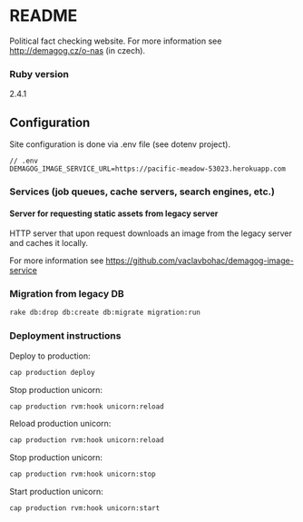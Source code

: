 # README

Political fact checking website. For more information see http://demagog.cz/o-nas (in czech).

### Ruby version

2.4.1

## Configuration

Site configuration is done via .env file (see dotenv project).

```
// .env
DEMAGOG_IMAGE_SERVICE_URL=https://pacific-meadow-53023.herokuapp.com
```

### Services (job queues, cache servers, search engines, etc.)

#### Server for requesting static assets from legacy server

HTTP server that upon request downloads an image from the legacy server and caches it locally.

For more information see https://github.com/vaclavbohac/demagog-image-service

### Migration from legacy DB

```sh
rake db:drop db:create db:migrate migration:run
```

### Deployment instructions

Deploy to production:
```sh
cap production deploy
```

Stop production unicorn:
```sh
cap production rvm:hook unicorn:reload
```

Reload production unicorn:
```sh
cap production rvm:hook unicorn:reload
```

Stop production unicorn:
```sh
cap production rvm:hook unicorn:stop
```

Start production unicorn:
```sh
cap production rvm:hook unicorn:start
```
